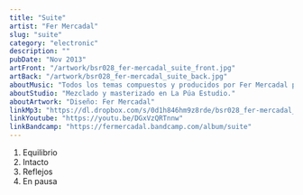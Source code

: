 ```yaml
---
title: "Suite"
artist: "Fer Mercadal"
slug: "suite"
category: "electronic"
description: ""
pubDate: "Nov 2013"
artFront: "/artwork/bsr028_fer-mercadal_suite_front.jpg"
artBack: "/artwork/bsr028_fer-mercadal_suite_back.jpg"
aboutMusic: "Todos los temas compuestos y producidos por Fer Mercadal para Suite /happening multidisciplinario de moda, diseño y música."
aboutStudio: "Mezclado y masterizado en La Púa Estudio."
aboutArtwork: "Diseño: Fer Mercadal"
linkMp3: "https://dl.dropbox.com/s/0d1h846hm9z8rde/bsr028_fer-mercadal_suite.zip"
linkYoutube: "https://youtu.be/DGxVzQRTnnw"
linkBandcamp: "https://fermercadal.bandcamp.com/album/suite"
---
```


1. Equilibrio
2. Intacto
3. Reflejos
4. En pausa
